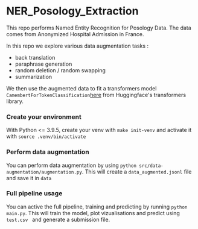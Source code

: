 # NER_Posology_Extraction

This repo performs Named Entity Recognition for Posology Data. The data comes from Anonymized Hospital Admission in France. 

In this repo we explore various data augmentation tasks : 
- back translation
- paraphrase generation
- random deletion / random swapping
- summarization

We then use the augmented data to fit a transformers model ```CamembertForTokenClassification```[here](https://huggingface.co/camembert-base) from Huggingface's transformers library.

### Create your environment

With Python <= 3.9.5, create your venv with ```make init-venv``` and activate it with ```source .venv/bin/activate```

### Perform data augmentation

You can perform data augmentation by using ```python src/data-augmentation/augmentation.py```. This will create a ```data_augmented.jsonl``` file and save it in ```data```

### Full pipeline usage

You can active the full pipeline, training and predicting by running ```python main.py```. This will train the model, plot vizualisations and predict using  ```test.csv ``` and generate a submission file. 


